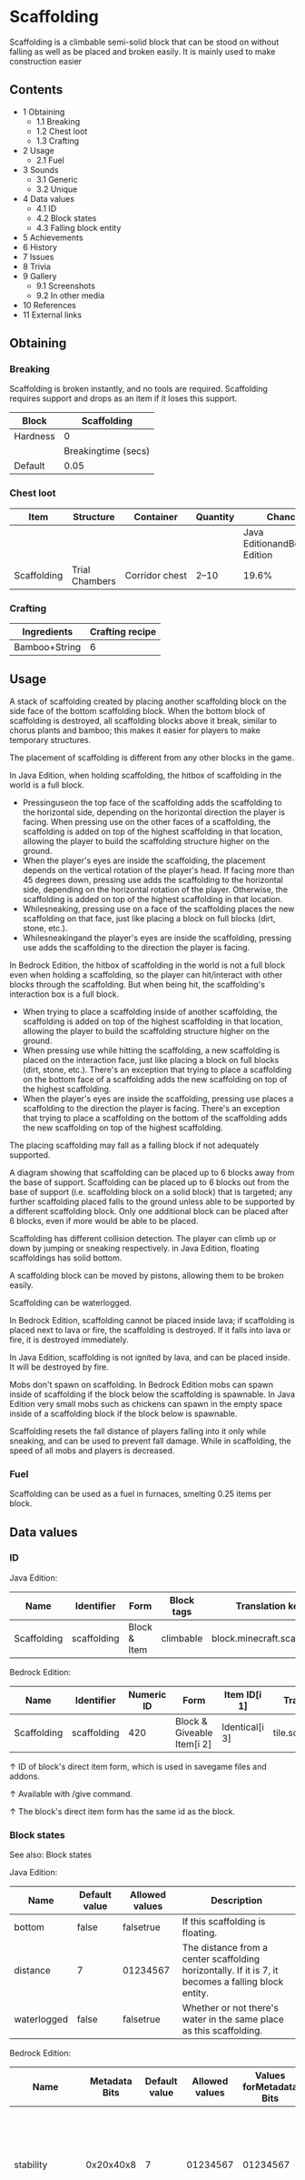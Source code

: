 # Scaffolding
Scaffolding is a climbable semi-solid block that can be stood on without falling as well as be placed and broken easily. It is mainly used to make construction easier

## Contents
- 1 Obtaining
	- 1.1 Breaking
	- 1.2 Chest loot
	- 1.3 Crafting
- 2 Usage
	- 2.1 Fuel
- 3 Sounds
	- 3.1 Generic
	- 3.2 Unique
- 4 Data values
	- 4.1 ID
	- 4.2 Block states
	- 4.3 Falling block entity
- 5 Achievements
- 6 History
- 7 Issues
- 8 Trivia
- 9 Gallery
	- 9.1 Screenshots
	- 9.2 In other media
- 10 References
- 11 External links

## Obtaining
### Breaking
Scaffolding is broken instantly, and no tools are required. Scaffolding requires support and drops as an item if it loses this support.

| Block    | Scaffolding         |
|----------|---------------------|
| Hardness | 0                   |
|          | Breakingtime (secs) |
| Default  | 0.05                |

### Chest loot
| Item        | Structure      | Container      | Quantity | Chance                         |
|-------------|----------------|----------------|----------|--------------------------------|
|             |                |                |          | Java EditionandBedrock Edition |
| Scaffolding | Trial Chambers | Corridor chest | 2–10     | 19.6%                          |

### Crafting
| Ingredients   | Crafting recipe |
|---------------|-----------------|
| Bamboo+String | 6               |

## Usage
A stack of scaffolding created by placing another scaffolding block on the side face of the bottom scaffolding block.
When the bottom block of scaffolding is destroyed, all scaffolding blocks above it break, similar to chorus plants and bamboo; this makes it easier for players to make temporary structures. 

The placement of scaffolding is different from any other blocks in the game.

In Java Edition, when holding scaffolding, the hitbox of scaffolding in the world is a full block.

- Pressinguseon the top face of the scaffolding adds the scaffolding to the horizontal side, depending on the horizontal direction the player is facing. When pressing use on the other faces of a scaffolding, the scaffolding is added on top of the highest scaffolding in that location, allowing the player to build the scaffolding structure higher on the ground.
- When the player's eyes are inside the scaffolding, the placement depends on the vertical rotation of the player's head. If facing more than 45 degrees down, pressing use adds the scaffolding to the horizontal side, depending on the horizontal rotation of the player. Otherwise, the scaffolding is added on top of the highest scaffolding in that location.
- Whilesneaking, pressing use on a face of the scaffolding places the new scaffolding on that face, just like placing a block on full blocks (dirt, stone, etc.).
- Whilesneakingand the player's eyes are inside the scaffolding, pressing use adds the scaffolding to the direction the player is facing.

In Bedrock Edition, the hitbox of scaffolding in the world is not a full block even when holding a scaffolding, so the player can hit/interact with other blocks through the scaffolding. But when being hit, the scaffolding's interaction box is a full block.

- When trying to place a scaffolding inside of another scaffolding, the scaffolding is added on top of the highest scaffolding in that location, allowing the player to build the scaffolding structure higher on the ground.
- When pressing use while hitting the scaffolding, a new scaffolding is placed on the interaction face, just like placing a block on full blocks (dirt, stone, etc.). There's an exception that trying to place a scaffolding on the bottom face of a scaffolding adds the new scaffolding on top of the highest scaffolding.
- When the player's eyes are inside the scaffolding, pressing use places a scaffolding to the direction the player is facing. There's an exception that trying to place a scaffolding on the bottom of the scaffolding adds the new scaffolding on top of the highest scaffolding.

The placing scaffolding may fall as a falling block if not adequately supported.

A diagram showing that scaffolding can be placed up to 6 blocks away from the base of support.
Scaffolding can be placed up to 6 blocks out from the base of support (i.e. scaffolding block on a solid block) that is targeted; any further scaffolding placed falls to the ground unless able to be supported by a different scaffolding block. Only one additional block can be placed after 6 blocks, even if more would be able to be placed.

Scaffolding has different collision detection. The player can climb up or down by jumping or sneaking respectively. in Java Edition, floating scaffoldings has solid bottom.

A scaffolding block can be moved by pistons, allowing them to be broken easily.

Scaffolding can be waterlogged.

In Bedrock Edition, scaffolding cannot be placed inside lava; if scaffolding is placed next to lava or fire, the scaffolding is destroyed. If it falls into lava or fire, it is destroyed immediately.

In Java Edition, scaffolding is not ignited by lava, and can be placed inside. It will be destroyed by fire.

Mobs don't spawn on scaffolding. In Bedrock Edition mobs can spawn inside of scaffolding if the block below the scaffolding is spawnable. In Java Edition very small mobs such as chickens can spawn in the empty space inside of a scaffolding block if the block below is spawnable.

Scaffolding resets the fall distance of players falling into it only while sneaking, and can be used to prevent fall damage. While in scaffolding, the speed of all mobs and players is decreased.

### Fuel
Scaffolding can be used as a fuel in furnaces, smelting 0.25 items per block.

## Data values
### ID
Java Edition:

| Name        | Identifier  | Form         | Block tags | Translation key             |
|-------------|-------------|--------------|------------|-----------------------------|
| Scaffolding | scaffolding | Block & Item | climbable  | block.minecraft.scaffolding |

Bedrock Edition:

| Name        | Identifier  | Numeric ID | Form                       | Item ID[i 1]   | Translation key       |
|-------------|-------------|------------|----------------------------|----------------|-----------------------|
| Scaffolding | scaffolding | 420        | Block & Giveable Item[i 2] | Identical[i 3] | tile.scaffolding.name |


↑ ID of block's direct item form, which is used in savegame files and addons.

↑ Available with /give command.

↑ The block's direct item form has the same id as the block.


### Block states
See also: Block states

Java Edition:

| Name        | Default value | Allowed values | Description                                                                                         |
|-------------|---------------|----------------|-----------------------------------------------------------------------------------------------------|
| bottom      | false         | falsetrue      | If this scaffolding is floating.                                                                    |
| distance    | 7             | 01234567       | The distance from a center scaffolding horizontally. If it is 7, it becomes a falling block entity. |
| waterlogged | false         | falsetrue      | Whether or not there's water in the same place as this scaffolding.                                 |

Bedrock Edition:

| Name            | Metadata Bits | Default value | Allowed values | Values forMetadata Bits | Description                                                                                         |
|-----------------|---------------|---------------|----------------|-------------------------|-----------------------------------------------------------------------------------------------------|
| stability       | 0x20x40x8     | 7             | 01234567       | 01234567                | The distance from a center scaffolding horizontally. If it is 7, it becomes a falling block entity. |
| stability_check | 0x1           | false         | falsetrue      | 01                      | If a scaffolding block has been checked for stability.[more information needed]                     |

### Falling block entity
Main article: Falling Block

Falling Block




Hitbox size


Height: 0.98 BlocksWidth: 0.98 Blocks 




{
    "title": "Falling Block",
    "rows": [
        {
            "field": "Height: 0.98 Blocks<br>Width: 0.98 Blocks",
            "label": "(link to Hitbox article, displayed as Hitbox size)"
        }
    ],
    "invimages": [],
    "images": []
}

 Dynamic block entity data
Tags common to all entities
 BlockState: The falling block represented by this entity.
 Name: The resource location of the block.
 Properties: Optional. The block states of the block.
 Name: The block state name and its value.
 CancelDrop: 1 or 0 (true/false) - true if the block should be destroyed instead of placed after landing on a solid block. When true, the block is not dropped as an item, even if the DropItem tag is set to true. However, if the entity is deleted due to its Time value being too high, this tag is ignored and an item is dropped depending on the DropItem tag. CancelDrop defaults to 1 for falling suspicious sand and suspicious gravel, and 0 for the other vanilla falling blocks and any summoned falling block.
 DropItem: 1 or 0 (true/false) – true if the block should drop as an item when it breaks. Any block that does not have an item form with the same ID as the block does not drop even if this is set.
 FallHurtAmount: Multiplied by the FallDistance to calculate the amount of damage to inflict. By default this value is 2 for anvils, and 6 for pointed dripstone.
 FallHurtMax: The maximum hit points of damage to inflict on entities that intersect this falling block. For vanilla falling blocks, always 40 × 20.
 HurtEntities: 1 or 0 (true/false) – true if the block should hurt entities it falls on. Defaults to 1 for anvils and pointed dripstone and to 0 for the other vanilla falling blocks and any summoned falling block.
 TileEntityData: Optional. The tags of the block entity for this block.
 Time: The number of ticks the entity has existed. When Time goes above 600, or above 100 while the block is at Y=-64 or is outside building height, the entity is deleted.

